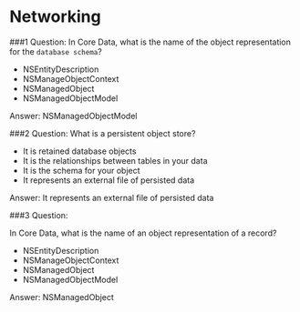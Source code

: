 Networking
==

###1 Question:
In Core Data, what is the name of the object representation for the `database schema`?

* NSEntityDescription
* NSManageObjectContext
* NSManagedObject
* NSManagedObjectModel

Answer: NSManagedObjectModel

###2 Question:
What is a persistent object store?

* It is retained database objects
* It is the relationships between tables in your data
* It is the schema for your object
* It represents an external file of persisted data

Answer: It represents an external file of persisted data

###3 Question:

In Core Data, what is the name of an object representation of a record?

* NSEntityDescription
* NSManageObjectContext
* NSManagedObject
* NSManagedObjectModel

Answer: NSManagedObject